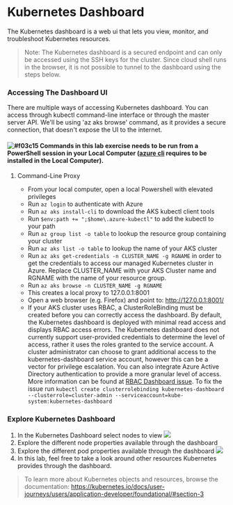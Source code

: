 # Kubernetes Dashboard

The Kubernetes dashboard is a web ui that lets you view, monitor, and troubleshoot Kubernetes resources. 

> Note: The Kubernetes dashboard is a secured endpoint and can only be accessed using the SSH keys for the cluster. Since cloud shell runs in the browser, it is not possible to tunnel to the dashboard using the steps below.

### Accessing The Dashboard UI

There are multiple ways of accessing Kubernetes dashboard. You can access through kubectl command-line interface or through the master server API. We'll be using 'az aks browse' command, as it provides a secure connection, that doesn't expose the UI to the internet.

#### ![#f03c15](https://placehold.it/15/f03c15/000000?text=+) Commands in this lab exercise needs to be run from a PowerShell session in your Local Computer ([azure cli](https://docs.microsoft.com/en-us/cli/azure/install-azure-cli-windows?view=azure-cli-latest) requires to be installed in the Local Computer). ####

1. Command-Line Proxy

    * From your local computer, open a local Powershell with elevated privileges
    * Run ```az login``` to authenticate with Azure
    * Run ```az aks install-cli``` to download the AKS kubectl client tools
    * Run ```$env:path += ";$home\.azure-kubectl"``` to add the kubectl to your path
    * Run ```az group list -o table``` to lookup the resource group containing your cluster
    * Run ```az aks list -o table``` to lookup the name of your AKS cluster
    * Run ```az aks get-credentials -n CLUSTER_NAME -g RGNAME``` in order to get the credentials to access our managed Kubernetes cluster in Azure. Replace CLUSTER_NAME with your AKS Cluster name and RGNAME with the name of your resource group.
    * Run ```az aks browse -n CLUSTER_NAME -g RGNAME```
    * This creates a local proxy to 127.0.0.1:8001
    * Open a web browser (e.g. Firefox) and point to: <http://127.0.0.1:8001/>
    * If your AKS cluster uses RBAC, a ClusterRoleBinding must be created before you can correctly access the dashboard. By default, the Kubernetes dashboard is deployed with minimal read access and displays RBAC access errors. The Kubernetes dashboard does not currently support user-provided credentials to determine the level of access, rather it uses the roles granted to the service account. A cluster administrator can choose to grant additional access to the kubernetes-dashboard service account, however this can be a vector for privilege escalation. You can also integrate Azure Active Directory authentication to provide a more granular level of access. More information can be found at [RBAC Dashboard issue](https://docs.microsoft.com/en-us/azure/aks/kubernetes-dashboard#for-rbac-enabled-clusters). To fix the issue run ```kubectl create clusterrolebinding kubernetes-dashboard --clusterrole=cluster-admin --serviceaccount=kube-system:kubernetes-dashboard```

### Explore Kubernetes Dashboard

1. In the Kubernetes Dashboard select nodes to view
![](img/ui_nodes.png)
2. Explore the different node properties available through the dashboard
3. Explore the different pod properties available through the dashboard ![](img/ui_pods.png)
4. In this lab, feel free to take a look around other resources Kubernetes provides through the dashboard.

> To learn more about Kubernetes objects and resources, browse the documentation: <https://kubernetes.io/docs/user-journeys/users/application-developer/foundational/#section-3>
